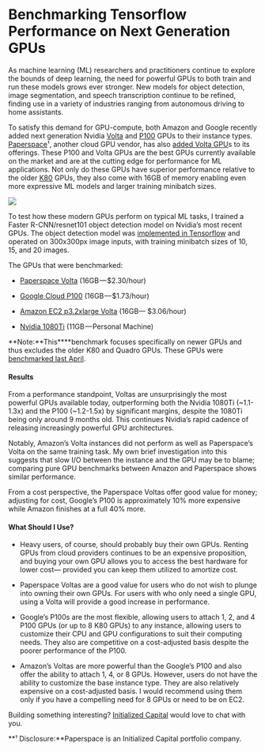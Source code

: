 # Benchmarking Tensorflow Performance on Next Generation GPUs

As machine learning (ML) researchers and practitioners continue to explore the bounds of deep learning, the need for powerful GPUs to both train and run these models grows ever stronger. New models for object detection, image segmentation, and speech transcription continue to be refined, finding use in a variety of industries ranging from autonomous driving to home assistants.

To satisfy this demand for GPU-compute, both Amazon and Google recently added next generation Nvidia [Volta](https://aws.amazon.com/ec2/instance-types/p3/) and [P100](https://cloud.google.com/gpu/) GPUs to their instance types. [Paperspace](https://www.paperspace.com/)¹, another cloud GPU vendor, has also [added Volta GPU](https://www.paperspace.com/volta-gpu)s to its offerings. These P100 and Volta GPUs are the best GPUs currently available on the market and are at the cutting edge for performance for ML applications. Not only do these GPUs have superior performance relative to the older [K80](http://www.nvidia.com/object/tesla-k80.html) GPUs, they also come with 16GB of memory enabling even more expressive ML models and larger training minibatch sizes.

![](https://cdn-images-1.medium.com/max/1200/1*Ia0xN7HyvdLRgNQt7BIjJQ.jpeg)

To test how these modern GPUs perform on typical ML tasks, I trained a Faster R-CNN/resnet101 object detection model on Nvidia’s most recent GPUs. The object detection model was [implemented in Tensorflow](https://github.com/tensorflow/models/tree/master/research/object_detection) and operated on 300x300px image inputs, with training minibatch sizes of 10, 15, and 20 images.

The GPUs that were benchmarked:

* [Paperspace Volta](https://www.paperspace.com/volta-gpu) (16GB — $2.30/hour)

* [Google Cloud P100](https://cloud.google.com/gpu/) (16GB — $1.73/hour)

* [Amazon EC2 p3.2xlarge Volta](https://aws.amazon.com/ec2/instance-types/p3/) (16GB— $3.06/hour)

* [Nvidia 1080Ti](https://www.nvidia.com/en-us/geforce/products/10series/geforce-gtx-1080-ti/) (11GB — Personal Machine)

**Note:**This****benchmark focuses specifically on newer GPUs and thus excludes the older K80 and Quadro GPUs. These GPUs were [benchmarked last April](https://medium.com/initialized-capital/benchmarking-tensorflow-performance-and-cost-across-different-gpu-options-69bd85fe5d58).

#### Results

From a performance standpoint, Voltas are unsurprisingly the most powerful GPUs available today, outperforming both the Nvidia 1080Ti (~1.1-1.3x) and the P100 (~1.2-1.5x) by significant margins, despite the 1080Ti being only around 9 months old. This continues Nvidia’s rapid cadence of releasing increasingly powerful GPU architectures.

Notably, Amazon’s Volta instances did not perform as well as Paperspace’s Volta on the same training task. My own brief investigation into this suggests that slow I/O between the instance and the GPU may be to blame; comparing pure GPU benchmarks between Amazon and Paperspace shows similar performance.

From a cost perspective, the Paperspace Voltas offer good value for money; adjusting for cost, Google’s P100 is approximately 10% more expensive while Amazon finishes at a full 40% more.

#### What Should I Use?

* Heavy users, of course, should probably buy their own GPUs. Renting GPUs from cloud providers continues to be an expensive proposition, and buying your own GPU allows you to access the best hardware for lower cost— provided you can keep them utilized to amortize cost.

* Paperspace Voltas are a good value for users who do not wish to plunge into owning their own GPUs. For users with who only need a single GPU, using a Volta will provide a good increase in performance.

* Google’s P100s are the most flexible, allowing users to attach 1, 2, and 4 P100 GPUs (or up to 8 K80 GPUs) to any instance, allowing users to customize their CPU and GPU configurations to suit their computing needs. They also are competitive on a cost-adjusted basis despite the poorer performance of the P100.

* Amazon’s Voltas are more powerful than the Google’s P100 and also offer the ability to attach 1, 4, or 8 GPUs. However, users do not have the ability to customize the base instance type. They are also relatively expensive on a cost-adjusted basis. I would recommend using them only if you have a compelling need for 8 GPUs or need to be on EC2.

Building something interesting? [Initialized Capital](http://twitter.com/@initializedcap) would love to chat with you.

**¹ Disclosure:**Paperspace is an Initialized Capital portfolio company.

